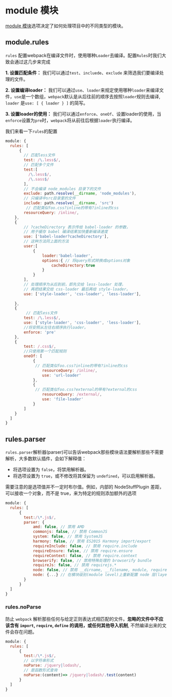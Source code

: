 
# module 模块

[module 模块](https://www.webpackjs.com/configuration/module/)选项决定了如何处理项目中的不同类型的模块。


## module.rules

`rules` 配置webpack在编译文件时，使用哪种`Loader`去编译。配置`Rules`时我们大致会通过这几步来完成

**1. 设置匹配条件：** 我们可以通过`test`、`incluede`、`exclude` 来筛选我们要编译处理的文件。

**2. 设置编译loader：** 我们可以通过`use`、`loader`来规定使用哪种`loader`来编译文件，`use`是一个数组，`webpack`默认是从后往前的顺序去按照`loader`规则去编译, `loader` 是`use: [ { loader } ]` 的简写。

**3. 设置loader的使用：** 我们可以通过`enforce`、`oneOf`、设置loader的使用，当`enforce`设置为`pre`时，`webpack`将从前往后根据`loader`执行编译。

我们来看一下`rules`的配置

```js
module: {
  rules: [
      {
        // 匹配less文件
        test: /\.less$/,
        // 匹配多个文件
        test:[
          /\.less$/,
          /\.sass$/
        ],
        // 不会编译 node_modules 目录下的文件
        exclude: path.resolve(__dirname, 'node_modules'),
        // 只编译中src目录里的文件
        include: path.resolve(__dirname, 'src')
         // 匹配类似foo.css?inline的带有?inline的css
        resourceQuery: /inline/,
    },
    {
        // ?cacheDirectory 表示传给 babel-loader 的参数，
        // 用于缓存 babel 编译结果加快重新编译速度
        use: ['babel-loader?cacheDirectory'],
        // 这种方法同上面的方法
        user:[
            {
                loader:'babel-loader', 
                options:{ // 将query形式转换成options对象
                    cacheDirectory:true
                }
            }
        ],
        // 处理顺序为从后到前，即先交给 less-loader 处理，
        // 再把结果交给 css-loader 最后再给 style-loader。
        use: ['style-loader', 'css-loader', 'less-loader'],
        
    },
    {
         // 匹配less文件
        test: /\.less$/,
        use: ['style-loader', 'css-loader', 'less-loader'],
        //将安照从左往右顺序执行loader。
        enforce: 'pre'
    },
    {
        test: /.css$/,
        //只使用第一个匹配规则
        oneOf: [
            {
             // 匹配类似foo.css?inline的带有?inline的css
                resourceQuery: /inline/,
                use: 'url-loader'
            },
            {
             // 匹配类似foo.css?external的带有?external的css
                resourceQuery: /external/,
                use: 'file-loader'
            }
        ]
    }
  ]
}
```

## rules.parser

`rules.parser`解析器(parser)可以告诉webpack那些模块语法要解析那些不需要解析，大多数默认插件，会如下解释值：

- 将选项设置为 `false`，将禁用解析器。
- 将选项设置为 `true`，或不修改将其保留为 `undefined`，可以启用解析器。

需要注意的是选项值并不一定时布尔值。例如，内部的 NodeStuffPlugin 差距，可以接收一个对象，而不是 true，来为特定的规则添加额外的选项

```js
module: {
  rules: [
      {
        test:/\*.js$/,
        parser: {
            amd: false, // 禁用 AMD
            commonjs: false, // 禁用 CommonJS
            system: false, // 禁用 SystemJS
            harmony: false, // 禁用 ES2015 Harmony import/export
            requireInclude: false, // 禁用 require.include
            requireEnsure: false, // 禁用 require.ensure
            requireContext: false, // 禁用 require.context
            browserify: false, // 禁用特殊处理的 browserify bundle
            requireJs: false, // 禁用 requirejs.*
            node: false, // 禁用 __dirname, __filename, module, require.extensions, require.main 等。
            node: {...} // 在模块级别(module level)上重新配置 node 层(layer)
        }
      }
  ]
}
```


### rules.noParse

防止 `webpack` 解析那些任何与给定正则表达式相匹配的文件。**忽略的文件中不应该含有 `import`, `require`, `define` 的调用，或任何其他导入机制**, 不然编译出来的文件会存在问题。

```js
module: {
  rules: [
      {
        test:/\*.js$/,
        // 以字符串形式
        noParse: /jquery|lodash/,
        // 是函数形式查询
        noParse:(content)=> /jquery|lodash/.test(content)
      }
  ]
}
```